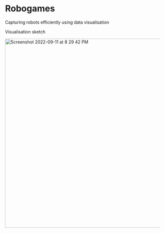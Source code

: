 # Robogames
Capturing robots efficiently using data visualisation

Visualisation sketch


<img width="614" alt="Screenshot 2022-09-11 at 8 29 42 PM" src="https://user-images.githubusercontent.com/5307694/189555979-af4624d1-5c23-4431-bfc4-8f39fa831487.png">
